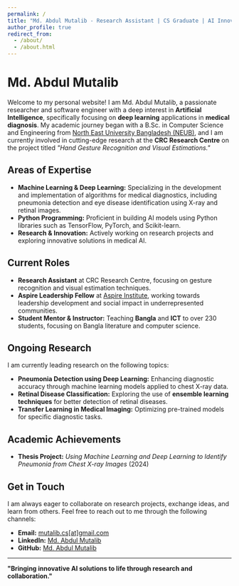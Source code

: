 ```yaml
---
permalink: /
title: "Md. Abdul Mutalib - Research Assistant | CS Graduate | AI Innovator"
author_profile: true
redirect_from: 
  - /about/
  - /about.html
---
```


# Md. Abdul Mutalib

<!-- **Aspiring AI Researcher | Deep Learning & Machine Learning Specialist | Research Assistant at CRC Research Centre** -->

Welcome to my personal website! I am Md. Abdul Mutalib, a passionate researcher and software engineer with a deep interest in **Artificial Intelligence**, specifically focusing on **deep learning** applications in **medical diagnosis**. My academic journey began with a B.Sc. in Computer Science and Engineering from [North East University Bangladesh (NEUB)](https://www.neub.edu.bd/), and I am currently involved in cutting-edge research at the **CRC Research Centre** on the project titled *"Hand Gesture Recognition and Visual Estimations."*

## Areas of Expertise
- **Machine Learning & Deep Learning:** Specializing in the development and implementation of algorithms for medical diagnostics, including pneumonia detection and eye disease identification using X-ray and retinal images.
- **Python Programming:** Proficient in building AI models using Python libraries such as TensorFlow, PyTorch, and Scikit-learn.
- **Research & Innovation:** Actively working on research projects and exploring innovative solutions in medical AI.

## Current Roles
- **Research Assistant** at CRC Research Centre, focusing on gesture recognition and visual estimation techniques.
- **Aspire Leadership Fellow** at [Aspire Institute](https://aspireleaders.org/), working towards leadership development and social impact in underrepresented communities.
- **Student Mentor & Instructor:** Teaching **Bangla** and **ICT** to over 230 students, focusing on Bangla literature and computer science.

## Ongoing Research
I am currently leading research on the following topics:
- **Pneumonia Detection using Deep Learning:** Enhancing diagnostic accuracy through machine learning models applied to chest X-ray data.
- **Retinal Disease Classification:** Exploring the use of **ensemble learning techniques** for better detection of retinal diseases.
- **Transfer Learning in Medical Imaging:** Optimizing pre-trained models for specific diagnostic tasks.

## Academic Achievements
- **Thesis Project:** *Using Machine Learning and Deep Learning to Identify Pneumonia from Chest X-ray Images* (2024)
<!-- - **IELTS:** Scored **6.5 overall**, with a focus on improving my reading and speaking skills. -->

## Get in Touch
I am always eager to collaborate on research projects, exchange ideas, and learn from others. Feel free to reach out to me through the following channels:
- **Email:** [mutalib.cs[at]gmail.com](mailto:mutalib.cs@gmail.com)
- **LinkedIn:** [Md. Abdul Mutalib](https://www.linkedin.com/in/md-abdul-mutalib)
- **GitHub:** [Md. Abdul Mutalib](https://github.com/mamutalib)

---

**"Bringing innovative AI solutions to life through research and collaboration."**
